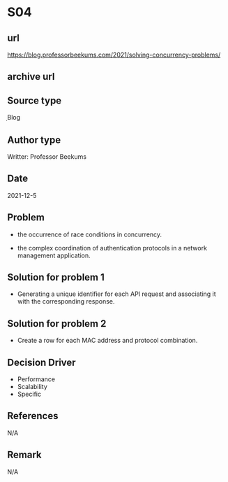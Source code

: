 # S04

## url
https://blog.professorbeekums.com/2021/solving-concurrency-problems/

## archive url


## Source type
ฺBlog



## Author type
Writter: Professor Beekums

## Date
2021-12-5

## Problem
- the occurrence of race conditions in concurrency. 

- the complex coordination of authentication protocols in a network management application.

## Solution for problem 1
- Generating a unique identifier for each API request and associating it with the corresponding response.


## Solution for problem 2
- Create a row for each MAC address and protocol combination.


## Decision Driver
- Performance
- Scalability
- Specific


## References 
N/A

## Remark
N/A

